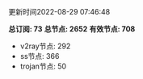 更新时间2022-08-29 07:46:48

**总订阅: 73**
**总节点: 2652**
**有效节点: 708**
- v2ray节点: 292
- ss节点: 366
- trojan节点: 50
